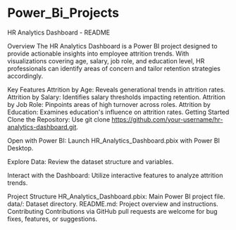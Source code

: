 # Power_Bi_Projects
HR Analytics Dashboard - README

Overview
The HR Analytics Dashboard is a Power BI project designed to provide actionable insights into employee attrition trends. With visualizations covering age, salary, job role, and education level, HR professionals can identify areas of concern and tailor retention strategies accordingly.

Key Features
Attrition by Age: Reveals generational trends in attrition rates.
Attrition by Salary: Identifies salary thresholds impacting retention.
Attrition by Job Role: Pinpoints areas of high turnover across roles.
Attrition by Education: Examines education's influence on attrition rates.
Getting Started
Clone the Repository: Use git clone https://github.com/your-username/hr-analytics-dashboard.git.

Open with Power BI: Launch HR_Analytics_Dashboard.pbix with Power BI Desktop.

Explore Data: Review the dataset structure and variables.

Interact with the Dashboard: Utilize interactive features to analyze attrition trends.

Project Structure
HR_Analytics_Dashboard.pbix: Main Power BI project file.
data/: Dataset directory.
README.md: Project overview and instructions.
Contributing
Contributions via GitHub pull requests are welcome for bug fixes, features, or suggestions.
